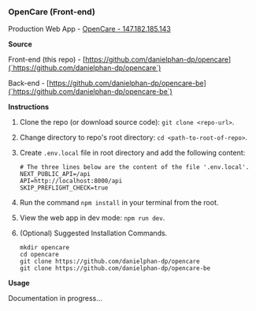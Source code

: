 ### OpenCare (Front-end)

Production Web App - [OpenCare - 147.182.185.143](http://147.182.185.143/)

**Source**

Front-end (this repo) - [https://github.com/danielphan-dp/opencare](`https://github.com/danielphan-dp/opencare`)

Back-end - [https://github.com/danielphan-dp/opencare-be](`https://github.com/danielphan-dp/opencare-be`)

**Instructions**

1. Clone the repo (or download source code): `git clone <repo-url>`.
2. Change directory to repo's root directory: `cd <path-to-root-of-repo>`.
3. Create `.env.local` file in root directory and add the following content:
    ````
    # The three lines below are the content of the file '.env.local'.
    NEXT_PUBLIC_API=/api
    API=http://localhost:8000/api
    SKIP_PREFLIGHT_CHECK=true
    ````
4. Run the command `npm install` in your terminal from the root.

5. View the web app in dev mode: `npm run dev`.

6. (Optional) Suggested Installation Commands.
    ````
    mkdir opencare
    cd opencare
    git clone https://github.com/danielphan-dp/opencare
    git clone https://github.com/danielphan-dp/opencare-be
    ````

**Usage**

Documentation in progress...

